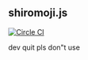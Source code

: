 shiromoji.js
---

[![Circle CI](https://circleci.com/gh/daikissdd/search-scraper-jp.svg?style=svg)](https://circleci.com/gh/daikissdd/search-scraper-jp)

dev quit pls don"t use